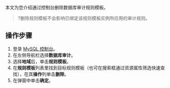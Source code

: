 ﻿本文为您介绍通过控制台删除数据库审计规则模板。
>?删除规则模板不会影响已绑定该规则模板实例所应用的审计规则。

## 操作步骤
1. 登录 [MySQL 控制台](https://console.cloud.tencent.com/cdb/instance)。
2. 在左侧导航栏选择**数据库审计**。
3. 选择**地域**后，单击**规则模板**。
4. 在**规则模板**列表里找到目标规则模板（也可在搜索框通过资源属性筛选快速查找），在其**操作**列单击**删除**。
5. 在弹窗中单击**确定**。



